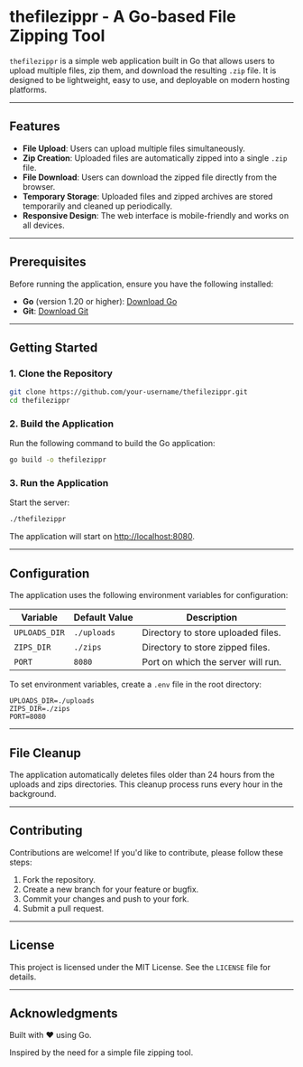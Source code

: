 # thefilezippr - A Go-based File Zipping Tool

`thefilezippr` is a simple web application built in Go that allows users to upload multiple files, zip them, and download the resulting `.zip` file. It is designed to be lightweight, easy to use, and deployable on modern hosting platforms.



---

## Features

- **File Upload**: Users can upload multiple files simultaneously.
- **Zip Creation**: Uploaded files are automatically zipped into a single `.zip` file.
- **File Download**: Users can download the zipped file directly from the browser.
- **Temporary Storage**: Uploaded files and zipped archives are stored temporarily and cleaned up periodically.
- **Responsive Design**: The web interface is mobile-friendly and works on all devices.

---

## Prerequisites

Before running the application, ensure you have the following installed:

- **Go** (version 1.20 or higher): [Download Go](https://golang.org/dl/)
- **Git**: [Download Git](https://git-scm.com/)

---

## Getting Started

### 1. Clone the Repository

```bash
git clone https://github.com/your-username/thefilezippr.git
cd thefilezippr
```

### 2. Build the Application

Run the following command to build the Go application:

```bash
go build -o thefilezippr
```

### 3. Run the Application

Start the server:

```bash
./thefilezippr
```

The application will start on [http://localhost:8080](http://localhost:8080).

---

## Configuration

The application uses the following environment variables for configuration:

| Variable      | Default Value | Description                       |
|----------------|---------------|-----------------------------------|
| `UPLOADS_DIR` | `./uploads`   | Directory to store uploaded files.|
| `ZIPS_DIR`    | `./zips`      | Directory to store zipped files.  |
| `PORT`        | `8080`        | Port on which the server will run.|

To set environment variables, create a `.env` file in the root directory:

```
UPLOADS_DIR=./uploads
ZIPS_DIR=./zips
PORT=8080
```

---

## File Cleanup

The application automatically deletes files older than 24 hours from the uploads and zips directories. This cleanup process runs every hour in the background.

---

## Contributing

Contributions are welcome! If you'd like to contribute, please follow these steps:

1. Fork the repository.
2. Create a new branch for your feature or bugfix.
3. Commit your changes and push to your fork.
4. Submit a pull request.

---

## License

This project is licensed under the MIT License. See the `LICENSE` file for details.

---

## Acknowledgments

Built with ❤️ using Go.

Inspired by the need for a simple file zipping tool.
